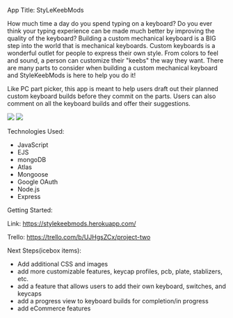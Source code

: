 App Title: StyLeKeebMods

How much time a day do you spend typing on a keyboard? Do you ever think your typing experience can be made much better by improving the quality of the keyboard? Building a custom mechanical keyboard is a BIG step into the world that is mechanical keyboards. Custom keyboards is a wonderful outlet for people to express their own style. From colors to feel and sound, a person can customize their "keebs" the way they want. There are many parts to consider when building a custom mechanical keyboard and StyleKeebMods is here to help you do it! 

Like PC part picker, this app is meant to help users draft out their planned custom keyboard builds before they commit on the parts. Users can also comment on all the keyboard builds and offer their suggestions. 

<img src="https://i.imgur.com/YMwes0H.jpg">

<img src="https://i.imgur.com/atgZSch.png">

Technologies Used: 
- JavaScript
- EJS
- mongoDB
- Atlas
- Mongoose
- Google OAuth
- Node.js
- Express

Getting Started: 

Link: https://stylekeebmods.herokuapp.com/

Trello: https://trello.com/b/UJHgsZCx/project-two

Next Steps(icebox items): 

- Add additional CSS and images
- add more customizable features, keycap profiles, pcb, plate, stablizers, etc. 
- add a feature that allows users to add their own keyboard, switches, and keycaps 
- add a progress view to keyboard builds for completion/in progress
- add eCommerce features
